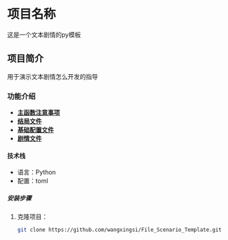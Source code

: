 # 项目名称

这是一个文本剧情的py模板

## 项目简介
用于演示文本剧情怎么开发的指导

### 功能介绍
- [**主函数注意事项**](注意事项.md)
- [**结局文件**](keyword/endings.toml)
- [**基础配置文件**](keyword/foundation.toml)
- [**剧情文件**](keyword/story.toml)
#### 技术栈
- 语言：Python
- 配置：toml

##### 安装步骤
1. 克隆项目：
   ```bash
   git clone https://github.com/wangxingsi/File_Scenario_Template.git

